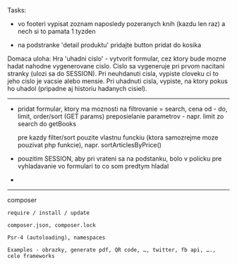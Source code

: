 Tasks:
- vo footeri vypisat zoznam naposledy pozeranych knih (kazdu len raz) a nech si to pamata 1 tyzden

- na podstranke 'detail produktu' pridajte button pridat do kosika


Domaca uloha: Hra 'uhadni cislo' - vytvorit formular, cez ktory bude mozne hadat nahodne vygenerovane cislo. Cislo sa vygeneruje pri prvom nacitani stranky (ulozi sa do SESSION). Pri neuhdanuti cisla, vypiste cloveku ci to jeho cislo je vacsie alebo mensie. Pri uhadnuti cisla, vypiste, na ktory pokus ho uhadol (pripadne aj historiu hadanych cisiel).

-----------------
- pridat formular, ktory ma moznosti na filtrovanie = search, cena od - do, limit, order/sort (GET params)
	preposielanie parametrov - napr. limit zo search do getBooks

	 pre kazdy filter/sort pouzite vlastnu funckiu (ktora samozrejme moze pouzivat php funkcie), napr. sortArticlesByPrice()

- pouzitim SESSION, aby pri vrateni sa na podstanku, bolo v policku pre vyhladavanie vo formulari to co som predtym hladal

-
------------
composer

    require / install / update

    composer.json, composer.lock

    Psr-4 (autoloading), namespaces

    Examples - obrazky, generate pdf, QR code, …, twitter, fb api, …., cele frameworks

